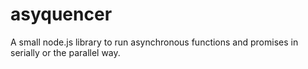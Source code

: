 # asyquencer
A small node.js library to run asynchronous functions and promises in serially or the parallel way.
